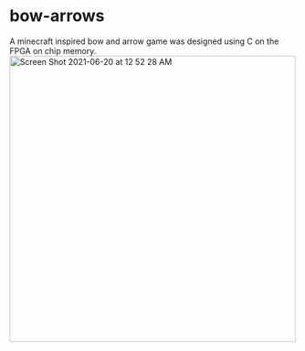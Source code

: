 # bow-arrows
A minecraft inspired bow and arrow game was designed using C on the FPGA on chip memory. 
<img width="501" alt="Screen Shot 2021-06-20 at 12 52 28 AM" src="https://user-images.githubusercontent.com/62577020/122662585-1dafe900-d162-11eb-8855-c2759164bf16.png">


